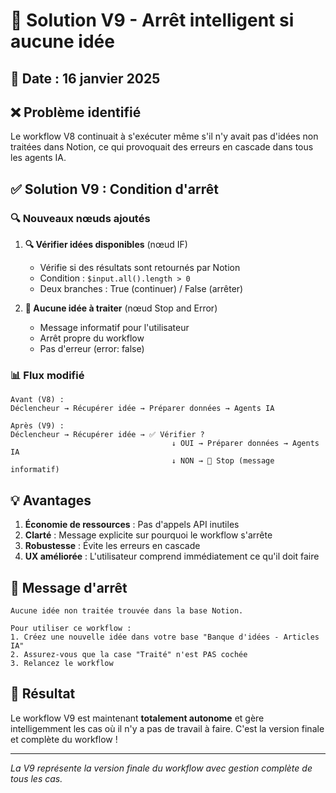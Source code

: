# 🛑 Solution V9 - Arrêt intelligent si aucune idée

## 📅 Date : 16 janvier 2025

## ❌ Problème identifié

Le workflow V8 continuait à s'exécuter même s'il n'y avait pas d'idées non traitées dans Notion, ce qui provoquait des erreurs en cascade dans tous les agents IA.

## ✅ Solution V9 : Condition d'arrêt

### 🔍 Nouveaux nœuds ajoutés

1. **🔍 Vérifier idées disponibles** (nœud IF)
   - Vérifie si des résultats sont retournés par Notion
   - Condition : `$input.all().length > 0`
   - Deux branches : True (continuer) / False (arrêter)

2. **🛑 Aucune idée à traiter** (nœud Stop and Error)
   - Message informatif pour l'utilisateur
   - Arrêt propre du workflow
   - Pas d'erreur (error: false)

### 📊 Flux modifié

```
Avant (V8) :
Déclencheur → Récupérer idée → Préparer données → Agents IA

Après (V9) :
Déclencheur → Récupérer idée → ✅ Vérifier ?
                                    ↓ OUI → Préparer données → Agents IA
                                    ↓ NON → 🛑 Stop (message informatif)
```

## 💡 Avantages

1. **Économie de ressources** : Pas d'appels API inutiles
2. **Clarté** : Message explicite sur pourquoi le workflow s'arrête
3. **Robustesse** : Évite les erreurs en cascade
4. **UX améliorée** : L'utilisateur comprend immédiatement ce qu'il doit faire

## 📝 Message d'arrêt

```
Aucune idée non traitée trouvée dans la base Notion.

Pour utiliser ce workflow :
1. Créez une nouvelle idée dans votre base "Banque d'idées - Articles IA"
2. Assurez-vous que la case "Traité" n'est PAS cochée
3. Relancez le workflow
```

## 🚀 Résultat

Le workflow V9 est maintenant **totalement autonome** et gère intelligemment les cas où il n'y a pas de travail à faire. C'est la version finale et complète du workflow !

---

*La V9 représente la version finale du workflow avec gestion complète de tous les cas.*
